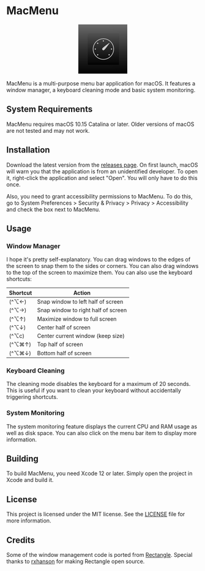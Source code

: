 # MacMenu

<p align=center>
    <img src="MacMenu/Assets.xcassets/AppIcon.appiconset/Icon-128.png" alt="MacMenu Icon" width="128">
</p>

MacMenu is a multi-purpose menu bar application for macOS. It features a window manager, a keyboard cleaning mode and basic system monitoring.

## System Requirements

MacMenu requires macOS 10.15 Catalina or later. Older versions of macOS are not tested and may not work.

## Installation

Download the latest version from the [releases page](https://github.com/dan-koller/macmenu/releases). On first launch, macOS will warn you that the application is from an unidentified developer. To open it, right-click the application and select "Open". You will only have to do this once.

Also, you need to grant accessibility permissions to MacMenu. To do this, go to System Preferences > Security & Privacy > Privacy > Accessibility and check the box next to MacMenu.

## Usage

### Window Manager

I hope it's pretty self-explanatory. You can drag windows to the edges of the screen to snap them to the sides or corners. You can also drag windows to the top of the screen to maximize them. You can also use the keyboard shortcuts:

| Shortcut | Action                              |
| -------- | ----------------------------------- |
| (^⌥←)    | Snap window to left half of screen  |
| (^⌥→)    | Snap window to right half of screen |
| (^⌥↑)    | Maximize window to full screen      |
| (^⌥↓)    | Center half of screen               |
| (^⌥c)    | Center current window (keep size)   |
| (^⌥⌘↑)   | Top half of screen                  |
| (^⌥⌘↓)   | Bottom half of screen               |

### Keyboard Cleaning

The cleaning mode disables the keyboard for a maximum of 20 seconds. This is useful if you want to clean your keyboard without accidentally triggering shortcuts.

### System Monitoring

The system monitoring feature displays the current CPU and RAM usage as well as disk space. You can also click on the menu bar item to display more information.

## Building

To build MacMenu, you need Xcode 12 or later. Simply open the project in Xcode and build it.

## License

This project is licensed under the MIT license. See the [LICENSE](LICENSE) file for more information.

## Credits

Some of the window management code is ported from [Rectangle](https://github.com/rxhanson/Rectangle). Special thanks to [rxhanson](https:://github.com/rxhanson) for making Rectangle open source.
